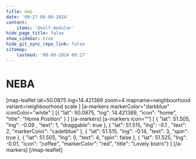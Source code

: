 ```yaml
---
title: map
date: '09:27 08-09-2024'
content:
    items: '@self.modular'
hide_page_title: false
show_sidebar: true
hide_git_sync_repo_link: false
sitemap:
    lastmod: '08-09-2024 09:27'
---
```


# NEBA
[map-leaflet lat=50.0875 lng=14.421389 zoom=4 mapname=neighbourhood variant=neighbourhood scale ]
[a-markers markerColor="darkblue"
iconColor="white"
]
[{ "lat": 50.0875, "lng": 14.421389, "icon": "home", "title": "Home Position" } ]
[/a-markers]
[a-markers icon=""]
[  { "lat": 51.505,  "lng": -0.09 , "text": 1, "draggable": true  },
{ "lat":  51.515,  "lng": -0.1 , "text": 2, "markerColor": "cadetblue" },
{ "lat":   51.515,  "lng": -0.14, "text": 3, "spin": true },
{ "lat":   51.505,  "lng": 0, "text": 4, "spin": false },
{ "lat":   51.525,  "lng": -0.01, "icon": "coffee", "markerColor": "red", "title": "Lovely bistro"}
]
[/a-markers]
[/map-leaflet]